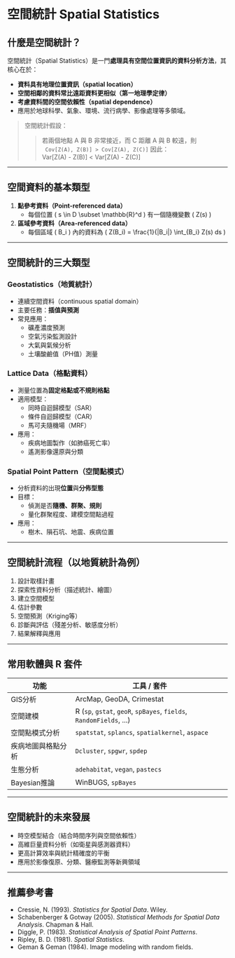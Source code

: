 # 空間統計 Spatial Statistics
## 什麼是空間統計？

空間統計（Spatial Statistics）是一門**處理具有空間位置資訊的資料分析方法**，其核心在於：

- **資料具有地理位置資訊（spatial location）**
- **空間相鄰的資料常比遠距資料更相似（第一地理學定律）**
- **考慮資料間的空間依賴性（spatial dependence）**  
- 應用於地球科學、氣象、環境、流行病學、影像處理等多領域。

> 空間統計假設：  
> > 若兩個地點 A 與 B 非常接近，而 C 距離 A 與 B 較遠，則  
> >``` Cov[Z(A), Z(B)] > Cov[Z(A), Z(C)]```
> > 因此：  
> > Var[Z(A) - Z(B)] < Var[Z(A) - Z(C)]

---

## 空間資料的基本類型

1. **點參考資料（Point-referenced data）**  
   - 每個位置 \( s \in D \subset \mathbb{R}^d \) 有一個隨機變數 \( Z(s) \)
2. **區域參考資料（Area-referenced data）**  
   - 每個區域 \( B_i \) 內的資料為 \( Z(B_i) = \frac{1}{|B_i|} \int_{B_i} Z(s) ds \)

---

## 空間統計的三大類型

### Geostatistics（地質統計）

- 連續空間資料（continuous spatial domain）
- 主要任務：**插值與預測**
- 常見應用：
  - 礦產濃度預測
  - 空氣污染監測設計
  - 大氣與氣候分析
  - 土壤酸鹼值（PH值）測量

### Lattice Data（格點資料）

- 測量位置為**固定格點或不規則格點**
- 適用模型：
  - 同時自迴歸模型（SAR）
  - 條件自迴歸模型（CAR）
  - 馬可夫隨機場（MRF）
- 應用：
  - 疾病地圖製作（如肺癌死亡率）
  - 遙測影像還原與分類

### Spatial Point Pattern（空間點模式）

- 分析資料的出現**位置**與**分佈型態**
- 目標：
  - 偵測是否**隨機、群聚、規則**
  - 量化群聚程度、建模空間點過程
- 應用：
  - 樹木、隕石坑、地震、疾病位置

---

## 空間統計流程（以地質統計為例）

1. 設計取樣計畫  
2. 探索性資料分析（描述統計、繪圖）  
3. 建立空間模型  
4. 估計參數  
5. 空間預測（Kriging等）  
6. 診斷與評估（殘差分析、敏感度分析）  
7. 結果解釋與應用

---

## 常用軟體與 R 套件

| 功能 | 工具 / 套件 |
|------|--------------|
| GIS分析 | ArcMap, GeoDA, Crimestat |
| 空間建模 | R (`sp`, `gstat`, `geoR`, `spBayes`, `fields`, `RandomFields`, ...) |
| 空間點模式分析 | `spatstat`, `splancs`, `spatialkernel`, `aspace` |
| 疾病地圖與格點分析 | `Dcluster`, `spgwr`, `spdep` |
| 生態分析 | `adehabitat`, `vegan`, `pastecs` |
| Bayesian推論 | WinBUGS, `spBayes` |

---

## 空間統計的未來發展

- 時空模型結合（結合時間序列與空間依賴性）
- 高維巨量資料分析（如衛星與感測器資料）
- 更高計算效率與統計精確度的平衡
- 應用於影像復原、分類、醫療監測等新興領域

---

## 推薦參考書

- Cressie, N. (1993). *Statistics for Spatial Data*. Wiley.  
- Schabenberger & Gotway (2005). *Statistical Methods for Spatial Data Analysis*. Chapman & Hall.  
- Diggle, P. (1983). *Statistical Analysis of Spatial Point Patterns*.  
- Ripley, B. D. (1981). *Spatial Statistics*.  
- Geman & Geman (1984). Image modeling with random fields.

